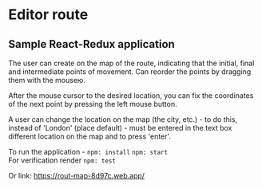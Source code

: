 # Editor route

## Sample React-Redux application

The user can create on the map of the route, indicating that the initial, final and intermediate points of movement.   Сan reorder the points by dragging them with the mouseю.    

After the mouse cursor to the desired location, you can fix the coordinates of the next point by pressing the left mouse button.    

A user can change the location on the map (the city, etc.) - to do this, instead of 'London' (place default) - must be entered in the text box different location on the map and to press 'enter'.   

To run the application - 
`npm: install`
`npm: start`   
For verification  render `npm: test`   

Or link: 
<https://rout-map-8d97c.web.app/>



